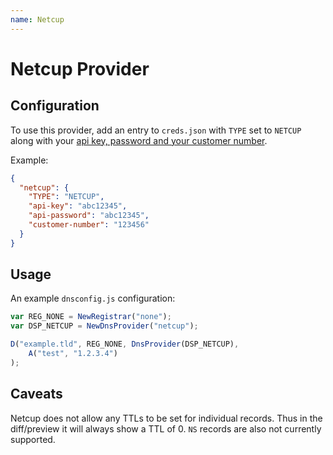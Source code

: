 ```yaml
---
name: Netcup
---
```

# Netcup Provider

## Configuration

To use this provider, add an entry to `creds.json` with `TYPE` set to `NETCUP`
along with your [api key, password and your customer number](https://www.netcup-wiki.de/wiki/CCP_API#Authentifizierung).

Example:

```json
{
  "netcup": {
    "TYPE": "NETCUP",
    "api-key": "abc12345",
    "api-password": "abc12345",
    "customer-number": "123456"
  }
}
```

## Usage
An example `dnsconfig.js` configuration:

```javascript
var REG_NONE = NewRegistrar("none");
var DSP_NETCUP = NewDnsProvider("netcup");

D("example.tld", REG_NONE, DnsProvider(DSP_NETCUP),
    A("test", "1.2.3.4")
);
```


## Caveats
Netcup does not allow any TTLs to be set for individual records. Thus in
the diff/preview it will always show a TTL of 0. `NS` records are also
not currently supported.
